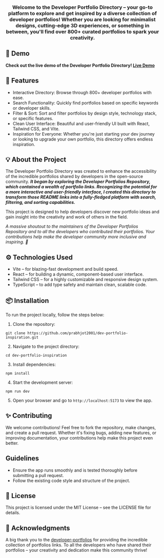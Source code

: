 <h3 align="center">
 Welcome to the Developer Portfolio Directory – your go-to platform to explore and get inspired by a diverse collection of developer portfolios! Whether you are looking for minimalist designs, cutting-edge 3D experiences, or something in between, you'll find over 800+ curated portfolios to spark your creativity.
</h3>

## 🚀 Demo

**Check out the live demo of the Developer Portfolio Directory! [Live Demo](https://prabhjot2001.github.io/dev-portfolio-inspiration/)**


## 🌟 Features

- Interactive Directory: Browse through 800+ developer portfolios with ease.
- Search Functionality: Quickly find portfolios based on specific keywords or developer skills.
- Filter & Sort: Sort and filter portfolios by design style, technology stack, or specific features.
- Clean User Interface: Beautiful and user-friendly UI built with React, Tailwind CSS, and Vite.
- Inspiration for Everyone: Whether you're just starting your dev journey or looking to upgrade your own portfolio, this directory offers endless inspiration.


## 💡 About the Project

The Developer Portfolio Directory was created to enhance the accessibility of the incredible portfolios shared by developers in the open-source community. <i>**It began by exploring the Developer Portfolios Repository, which contained a wealth of portfolio links. Recognizing the potential for a more interactive and user-friendly interface, I created this directory to transform those README links into a fully-fledged platform with search, filtering, and sorting capabilities.**</i>

This project is designed to help developers discover new portfolio ideas and gain insight into the creativity and work of others in the field.

<i>A massive shoutout to the maintainers of the Developer Portfolios Repository and to all the developers who contributed their portfolios. Your contributions help make the developer community more inclusive and inspiring. 🙌
</i>

## ⚙️ Technologies Used

- Vite – for blazing-fast development and build speed.
- React – for building a dynamic, component-based user interface.
- Tailwind CSS – for a highly customizable and responsive design system.
- TypeScript – to add type safety and maintain clean, scalable code.


## 📦 Installation

To run the project locally, follow the steps below:

1. Clone the repository:


`git clone https://github.com/prabhjot2001/dev-portfolio-inspiration.git`

2. Navigate to the project directory:

`cd dev-portfolio-inspiration`


3. Install dependencies:

`npm install`

4. Start the development server:

`npm run dev`

5. Open your browser and go to `http://localhost:5173` to view the app.


## ✨ Contributing

We welcome contributions! Feel free to fork the repository, make changes, and create a pull request. Whether it's fixing bugs, adding new features, or improving documentation, your contributions help make this project even better.

## Guidelines

- Ensure the app runs smoothly and is tested thoroughly before submitting a pull request.
- Follow the existing code style and structure of the project.


## 📝 License

This project is licensed under the MIT License – see the LICENSE file for details.



## 🙏 Acknowledgments

A big thank you to the [developer-portfolios](https://github.com/emmabostian/developer-portfolios) for providing the incredible collection of portfolios links.
To all the developers who have shared their portfolios – your creativity and dedication make this community thrive!
